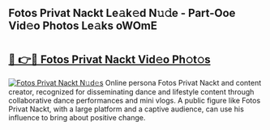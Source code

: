 ## Fotos Privat Nackt Le𝚊k𝚎d N𝚞𝚍e - Part-Ooe Vid𝚎o Photos Le𝚊ks oWOmE

# <h2><a href="http://fb3n2t.evod.top/?m=Fotos+Privat+Nackt">🔗 👉🔴 Fotos Privat Nackt Vid𝚎o Ph𝚘t𝚘s</a></h2>

[![Fotos Privat Nackt N𝚞d𝚎s](https://i.imgur.com/8V9OHl7.gif)](http://fb3n2t.evod.top/?m=Fotos+Privat+Nackt)
Online persona Fotos Privat Nackt and content creator, recognized for disseminating dance and lifestyle content through collaborative dance performances and mini vlogs. A public figure like Fotos Privat Nackt, with a large platform and a captive audience, can use his influence to bring about positive change. 
